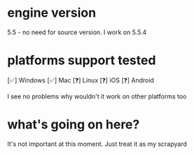 # engine version
5.5 - no need for source version. I work on 5.5.4 

# platforms support tested
[✅] Windows
[✅] Mac
[❓] Linux
[❓] iOS
[❓] Android

I see no problems why wouldn't it work on other platforms too

# what's going on here?
It's not important at this moment. Just treat it as my scrapyard 
